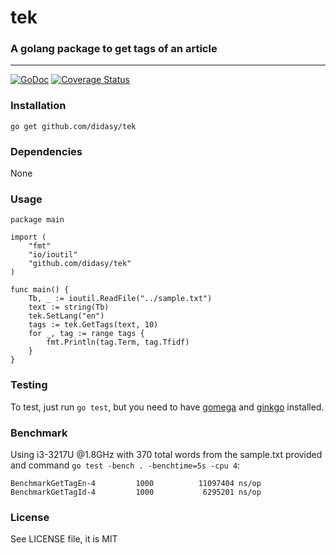 # tek
### A golang package to get tags of an article
----------------------------------------------
[![GoDoc](https://godoc.org/github.com/didasy/tek?status.svg)](https://godoc.org/github.com/didasy/tek)
[![Coverage Status](https://coveralls.io/repos/github/didasy/tek/badge.svg?branch=feat/perf%0Amaster)](https://coveralls.io/github/didasy/tek?branch=feat/perf%0Amaster)

### Installation
`go get github.com/didasy/tek`

### Dependencies
None

### Usage
```
package main

import (
	"fmt"
	"io/ioutil"
	"github.com/didasy/tek"
)

func main() {
	Tb, _ := ioutil.ReadFile("../sample.txt")
	text := string(Tb)
	tek.SetLang("en")
	tags := tek.GetTags(text, 10)
	for _, tag := range tags {
		fmt.Println(tag.Term, tag.Tfidf)
	}
}
```
### Testing
To test, just run `go test`, but you need to have [gomega](http://github.com/onsi/gomega) and [ginkgo](http://github.com/onsi/ginkgo) installed.

### Benchmark
Using i3-3217U @1.8GHz with 370 total words from the sample.txt provided and command `go test -bench . -benchtime=5s -cpu 4`:
```
BenchmarkGetTagEn-4         1000          11097404 ns/op
BenchmarkGetTagId-4         1000           6295201 ns/op
```

### License
See LICENSE file, it is MIT